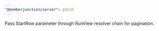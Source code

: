 ```yaml
---
"@memberjunction/server": patch
---
```


Pass StartRow parameter through RunView resolver chain for pagination.
